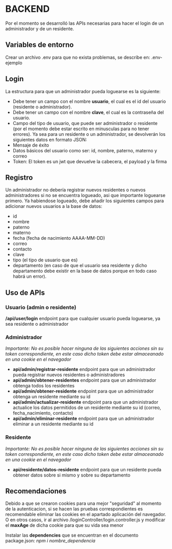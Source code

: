 # BACKEND
Por el momento se desarrolló las APIs necesarias para hacer el login de un administrador y de un residente. 

## Variables de entorno
Crear un archivo .env para que no exista problemas, se describe en: .env-ejemplo

## Login
La estructura para que un administrador pueda loguearse es la siguiente: 
* Debe tener un campo con el nombre **usuario**, el cual es el id del usuario (residente o administrador).
* Debe tener un campo con el nombre **clave**, el cual es la contraseña del usuario.
* Campo del tipo de usuario, que puede ser administrador o residente (por el momento debe estar escrito en minusculas para no tener errores).
Ya sea para un residente o un administrador, se devolverán los siguientes datos en formato JSON:
* Mensaje de éxito
* Datos básicos del usuario como ser: id, nombre, paterno, materno y correo
* Token: El token es un jwt que devuelve la cabecera, el payload y la firma


## Registro
Un administrador no debería registrar nuevos residentes o nuevos administradores si no se encuentra logueado, asi que importante loguearse primero.
Ya habiendose logueado, debe añadir los siguientes campos para adicionar nuevos usuarios a la base de datos:
* id
* nombre
* paterno
* materno
* fecha (fecha de nacimiento AAAA-MM-DD)
* correo
* contacto
* clave
* tipo (el tipo de usuario que es)
* departamento (en caso de que el usuario sea residente y dicho departamento debe existir en la base de datos porque en todo caso habrá un error).


## Uso de APIs

### Usuario (admin o residente)
**/api/user/login** endpoint para que cualquier usuario pueda loguearse, ya sea residente o administrador

### Administrador
*Importante: No es posible hacer ninguna de las siguientes acciones sin su token correspondiente, en este caso dicho token debe estar almaceanado en una cookie en el navegador*

* **api/admin/registrar-residente** endpoint para que un administrador pueda registrar nuevos residentes o administradores
* **api/admin/obtener-residentes** endpoint para que un administrador obtenga todos los residentes
* **api/admin/obtener-residente** endpoint para que un administrador obtenga un residente mediante su id
* **api/admin/actualizar-residente** endpoint para que un administrador actualice los datos permitidos de un residente mediante su id (correo, fecha_nacimiento, contacto)
* **api/admin/eliminar-residente**  endpoint para que un administrador eliminar a un residente mediante su id

### Residente
*Importante: No es posible hacer ninguna de las siguientes acciones sin su token correspondiente, en este caso dicho token debe estar almaceanado en una cookie en el navegador*

* **api/residente/datos-residente**  endpoint para que un residente pueda obtener datos sobre si mismo y sobre su departamento

## Recomendaciones
Debido a que se crearon cookies para una mejor "seguridad" al momento de la autenticacion, si se hacen las pruebas correspondientes
es recomendable eliminar las cookies en el apartado aplicación del navegador. O en otros casos, ir al archivo /loginController/login.controller.js y modificar el 
**maxAge** de dicha cookie para que su vida sea menor

Instalar las **dependencies** que se encuentran en el documento package.json: *npm i nombre_dependencia*


